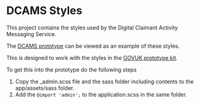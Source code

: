 # DCAMS Styles

This project contains the styles used by the Digital Claimant Activity Messaging Service.

The [DCAMS prototype](https://ejs-dcams.herokuapp.com/) can be viewed as an example of these styles.

This is designed to work with the styles in the [GOVUK prototype kit](https://github.com/alphagov/govuk_prototype_kit).

To get this into the prototype do the following steps
1. Copy the _admin.scss file and the sass folder including contents to the app/assets/sass folder.
2. Add the `@import 'admin';` to the application.scss in the same folder.